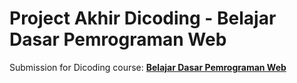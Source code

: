 # Project Akhir Dicoding - Belajar Dasar Pemrograman Web
Submission for Dicoding course: [**Belajar Dasar Pemrograman Web**](https://www.dicoding.com/academies/123)
